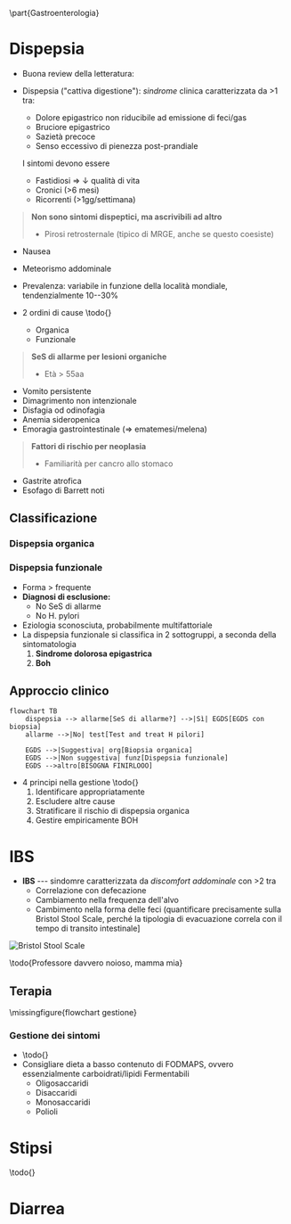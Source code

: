 <!--
Prof. Umberto Pagotto

- Lezioni non sufficienti, guardare libro
- Libro
	- * Unigastro
	- Textbook of Endocrinology Williams
-->

\part{Gastroenterologia}

# Dispepsia
- Buona review della letteratura: 
- Dispepsia ("cattiva digestione"): _sindrome_ clinica caratterizzata da >1 tra:
	- Dolore epigastrico non riducibile ad emissione di feci/gas
	- Bruciore epigastrico
	- Sazietà precoce
	- Senso eccessivo di pienezza post-prandiale

	I sintomi devono essere

	- Fastidiosi ⇒ ↓ qualità di vita
	- Cronici (>6 mesi)
	- Ricorrenti (>1gg/settimana)

> __Non sono sintomi dispeptici, ma ascrivibili ad altro__
>
>- Pirosi retrosternale (tipico di MRGE, anche se questo coesiste)
- Nausea
- Meteorismo addominale

- Prevalenza: variabile in funzione della località mondiale, tendenzialmente 10--30%
- 2 ordini di cause \todo{}
	- Organica
	- Funzionale

> __SeS di allarme per lesioni organiche__
>
>- Età > 55aa
- Vomito persistente
- Dimagrimento non intenzionale
- Disfagia od odinofagia
- Anemia sideropenica
- Emoragia gastrointestinale (⇒ ematemesi/melena)

> __Fattori di rischio per neoplasia__
>
>- Familiarità per cancro allo stomaco
- Gastrite atrofica
- Esofago di Barrett noti

## Classificazione

### Dispepsia organica

### Dispepsia funzionale
- Forma > frequente
- __Diagnosi di esclusione:__
	- No SeS di allarme
	- No H. pylori
- Eziologia sconosciuta, probabilmente multifattoriale
- La dispepsia funzionale si classifica in 2 sottogruppi, a seconda della sintomatologia
	1. __Sindrome dolorosa epigastrica__
	2. __Boh__

## Approccio clinico

```mermaid
flowchart TB
	dispepsia --> allarme[SeS di allarme?] -->|Sì| EGDS[EGDS con biopsia]
	allarme -->|No| test[Test and treat H pilori]

	EGDS -->|Suggestiva| org[Biopsia organica]
	EGDS -->|Non suggestiva| funz[Dispepsia funzionale]
	EGDS -->altro[BISOGNA FINIRLOOO]
````
- 4 principi nella gestione \todo{}
	1. Identificare appropriatamente
	2. Escludere altre cause
	3. Stratificare il rischio di dispepsia organica
	4. Gestire empiricamente BOH

# IBS
- __IBS__ --- sindomre caratterizzata da _discomfort addominale_ con >2 tra
	- Correlazione con defecazione
	- Cambiamento nella frequenza dell'alvo
	- Cambimento nella forma delle feci (quantificare precisamente sulla Bristol Stool Scale, perché la tipologia di evacuazione correla con il tempo di transito intestinale]

![Bristol Stool Scale](https://cdn-web-img.mdcalc.com/content/bristol.png)

\todo{Professore davvero noioso, mamma mia}

## Terapia
\missingfigure{flowchart gestione}

### Gestione dei sintomi
- \todo{}
- Consigliare dieta a basso contenuto di FODMAPS, ovvero essenzialmente carboidrati/lipidi Fermentabili
	- Oligosaccaridi
	- Disaccaridi
	- Monosaccaridi
	- Polioli

# Stipsi
\todo{}

# Diarrea

